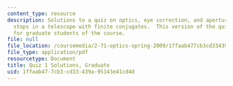 ```yaml
---
content_type: resource
description: Solutions to a quiz on optics, eye correction, and aperture and field
  stops in a telescope with finite conjugates.  This version of the quiz is intended
  for graduate students of the course.
file: null
file_location: /coursemedia/2-71-optics-spring-2009/1ffaab477cb3cd33439a95143e41cd4d_MIT2_71S09_gquiz1_sol.pdf
file_type: application/pdf
resourcetype: Document
title: Quiz 1 Solutions, Graduate
uid: 1ffaab47-7cb3-cd33-439a-95143e41cd4d
---
```

